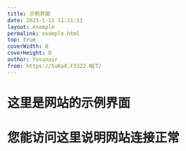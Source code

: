 ```yaml
---
title: 示例界面
date: 2023-1-11 11:11:11
layout: example
permalink: example.html
top: true
coverWidth: 0
coverHeight: 0
author: Yosunair
from: https://SuKaX.F3322.NET/
---
```


#   这里是网站的示例界面      
#   您能访问这里说明网站连接正常      